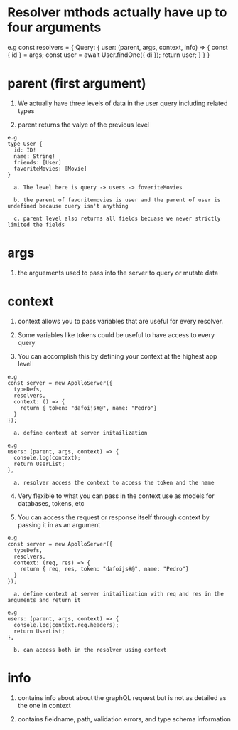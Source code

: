 # Resolver mthods actually have up to four arguments 

  e.g
  const resolvers =  {
    Query: {
      user: (parent, args, context, info) => {
        const { id } = args;
        const user = await User.findOne({ di }); 
        return user;
      }
    }
  }

# parent (first argument)

  1. We actually have three levels of data in the user query including related
     types 
  
  2. parent returns the valye of the previous level 

    e.g
    type User {
      id: ID!
      name: String!      
      friends: [User]
      favoriteMovies: [Movie]
    }

      a. The level here is query -> users -> foveriteMovies

      b. the parent of favoritemovies is user and the parent of user is undefined because query isn't anything

      c. parent level also returns all fields becuase we never strictly limited the fields

# args 

  1. the arguements used to pass into the server to query or mutate data 

# context

  1. context allows you to pass variables that are useful for every resolver.
     
  2. Some variables like tokens could be useful to have access to every query

  3. You can accomplish this by defining your context at the highest app level 

    e.g
    const server = new ApolloServer({ 
      typeDefs, 
      resolvers,
      context: () => {
        return { token: "dafoijs#@", name: "Pedro"}
      }
    });

      a. define context at server initailization

    e.g
    users: (parent, args, context) => {
      console.log(context);
      return UserList;
    },

      a. resolver access the context to access the token and the name 

  4. Very flexible to what you can pass in the context use as models for
     databases, tokens, etc
  

  5. You can access the request or response itself through context by passing it in as an
     argument 

    e.g
    const server = new ApolloServer({ 
      typeDefs, 
      resolvers,
      context: (req, res) => {
        return { req, res, token: "dafoijs#@", name: "Pedro"}
      }
    });

      a. define context at server initailization with req and res in the arguments and return it

    e.g
    users: (parent, args, context) => {
      console.log(context.req.headers);
      return UserList;
    },

      b. can access both in the resolver using context

# info 

  1. contains info about about the graphQL request but is not as detailed as the
     one in context

  2. contains fieldname, path, validation errors, and type schema information 
